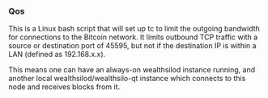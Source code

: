 ### Qos ###

This is a Linux bash script that will set up tc to limit the outgoing bandwidth for connections to the Bitcoin network. It limits outbound TCP traffic with a source or destination port of 45595, but not if the destination IP is within a LAN (defined as 192.168.x.x).

This means one can have an always-on wealthsilod instance running, and another local wealthsilod/wealthsilo-qt instance which connects to this node and receives blocks from it.
